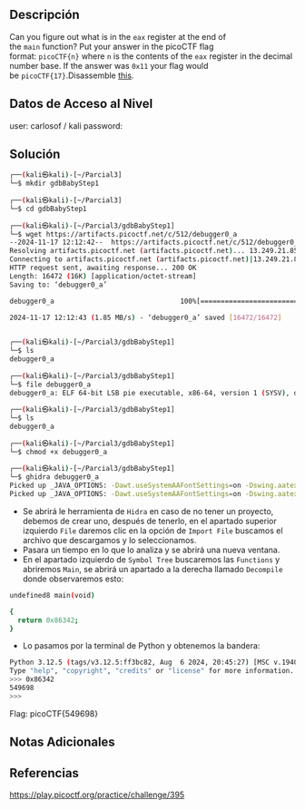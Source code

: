 ## Descripción 
Can you figure out what is in the `eax` register at the end of the `main` function? Put your answer in the picoCTF flag format: `picoCTF{n}` where `n` is the contents of the `eax` register in the decimal number base. If the answer was `0x11` your flag would be `picoCTF{17}`.Disassemble [this](https://artifacts.picoctf.net/c/512/debugger0_a).

## Datos de Acceso al Nivel
user: carlosof / kali
password:

## Solución
```bash
┌──(kali㉿kali)-[~/Parcial3]
└─$ mkdir gdbBabyStep1
                                                                                                                                                                      
┌──(kali㉿kali)-[~/Parcial3]
└─$ cd gdbBabyStep1 
                                                                                                                                                                      
┌──(kali㉿kali)-[~/Parcial3/gdbBabyStep1]
└─$ wget https://artifacts.picoctf.net/c/512/debugger0_a
--2024-11-17 12:12:42--  https://artifacts.picoctf.net/c/512/debugger0_a
Resolving artifacts.picoctf.net (artifacts.picoctf.net)... 13.249.21.85, 13.249.21.66, 13.249.21.32, ...
Connecting to artifacts.picoctf.net (artifacts.picoctf.net)|13.249.21.85|:443... connected.
HTTP request sent, awaiting response... 200 OK
Length: 16472 (16K) [application/octet-stream]
Saving to: ‘debugger0_a’

debugger0_a                               100%[===================================================================================>]  16.09K  --.-KB/s    in 0.009s  

2024-11-17 12:12:43 (1.85 MB/s) - ‘debugger0_a’ saved [16472/16472]

                                                                                                                                                                      
┌──(kali㉿kali)-[~/Parcial3/gdbBabyStep1]
└─$ ls
debugger0_a
                                                                                                                                                                      
┌──(kali㉿kali)-[~/Parcial3/gdbBabyStep1]
└─$ file debugger0_a 
debugger0_a: ELF 64-bit LSB pie executable, x86-64, version 1 (SYSV), dynamically linked, interpreter /lib64/ld-linux-x86-64.so.2, BuildID[sha1]=15a10290db2cd2ec0c123cf80b88ed7d7f5cf9ff, for GNU/Linux 3.2.0, not stripped
                                                                                                                                                                      
┌──(kali㉿kali)-[~/Parcial3/gdbBabyStep1]
└─$ ls
debugger0_a
                                                                                                                                                                      
┌──(kali㉿kali)-[~/Parcial3/gdbBabyStep1]
└─$ chmod +x debugger0_a
                                                                                                                                                                      
┌──(kali㉿kali)-[~/Parcial3/gdbBabyStep1]
└─$ ghidra debugger0_a                             
Picked up _JAVA_OPTIONS: -Dawt.useSystemAAFontSettings=on -Dswing.aatext=true
Picked up _JAVA_OPTIONS: -Dawt.useSystemAAFontSettings=on -Dswing.aatext=true

```
- Se abrirá le herramienta de `Hidra` en caso de no tener un proyecto, debemos de crear uno, después de tenerlo, en el apartado superior izquierdo `File` daremos clic en la opción de `Import File` buscamos el archivo que descargamos y lo seleccionamos.
- Pasara un tiempo en lo que lo analiza y se abrirá una nueva ventana.
- En el apartado izquierdo de `Symbol Tree` buscaremos las `Functions` y abriremos `Main`, se abrirá un apartado a la derecha llamado `Decompile` donde observaremos esto:
```bash
undefined8 main(void)

{
  return 0x86342;
}

```

- Lo pasamos por la terminal de Python y obtenemos la bandera:
``` bash
Python 3.12.5 (tags/v3.12.5:ff3bc82, Aug  6 2024, 20:45:27) [MSC v.1940 64 bit (AMD64)] on win32
Type "help", "copyright", "credits" or "license" for more information.
>>> 0x86342
549698
>>>
```

Flag: picoCTF{549698}

## Notas Adicionales

## Referencias 
https://play.picoctf.org/practice/challenge/395